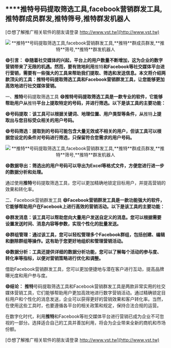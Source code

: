 ## ****推特**号码提取筛选工具,facebook营销群发工具,**推特**群成员群发,**推特**筛号,**推特**群发机器人**

[😍想了解推广相关软件的朋友请登录 http://www.vst.tw](http://www.vst.tw)

 <center><img src="https://vst.tw/MP4/tuiguang/png/4.png" alt="**推特**号码提取筛选工具,facebook营销群发工具,**推特**群成员群发,**推特**筛号,**推特**群发机器人"></center>

**😄引言：**
**😄随着社交媒体的兴起，平台上的用户数量不断增加，这为企业的数字营销带来了无限的机遇。然而，要有效地利用**推特**和Facebook等社交媒体平台进行营销，需要有一些强大的工具来帮助我们提取、筛选和发送信息。本文将介绍两款顶尖的工具：**推特**号码提取筛选工具和Facebook营销群发工具，让您能够更加高效地进行社交媒体营销。**

一、**推特**号码提取筛选工具
**😄**推特**号码提取筛选工具是一款专业的软件，它能够帮助用户从**推特**平台上提取特定的号码，并进行筛选。以下是该工具的主要功能：**

**😄号码提取：该工具可以根据关键词、地理位置、用户类型等条件，从**推特**上提取出与您目标受众相关的用户号码。**

**😄号码筛选：提取到的号码可能包含大量无效或不相关的用户，但该工具可以根据您设定的条件对号码进行筛选，只保留符合您需求的用户号码。**

 <center><img src="https://vst.tw/MP4/tuiguang/png/0.png" alt="**推特**号码提取筛选工具,facebook营销群发工具,**推特**群成员群发,**推特**筛号,**推特**群发机器人"></center>

**😄数据导出：筛选出的用户号码可以导出为Excel等格式文件，方便您进行进一步的数据分析和处理。**

通过使用**推特**号码提取筛选工具，您可以更加精确地锁定目标用户，并提高营销的效果和转化率。

二、Facebook营销群发工具
**😄Facebook营销群发工具是一款功能强大的软件，它能够帮助用户在Facebook上进行高效的营销活动。以下是该工具的主要功能：**

**😄群发消息：该工具可以帮助您向大量用户发送自定义的消息。您可以根据需要设置发送时间、消息内容等参数，实现个性化的批量发送。**

**😄群组管理：通过该工具，您可以轻松管理多个Facebook群组，包括创建、编辑和删除群组等操作。这有助于您更好地组织和管理营销活动。**

**😄数据分析：工具还提供详细的数据分析功能，您可以了解每个活动的参与度、转化率等指标，以便对营销策略进行优化和调整。**

借助Facebook营销群发工具，您可以更加便捷地与潜在客户进行互动，提高品牌曝光度和用户参与度。

**😄结论：**
**推特**号码提取筛选工具和Facebook营销群发工具是两款非常实用的社交媒体营销工具，它们能够帮助用户更加高效地进行数字营销活动。通过精确锁定目标用户和个性化的消息发送，企业可以获得更好的营销效果和客户转化率。当然，在使用这些工具时，也要遵循各平台的相关政策和规定，保持合法合规的运营。

在数字化时代，利用**推特**和Facebook等社交媒体平台进行营销已成为企业不可忽视的一部分。选择适合自己的工具并善加利用，将会为企业带来全新的商机和市场份额。

[😍想了解推广相关软件的朋友请登录 http://www.vst.tw](http://www.vst.tw)



